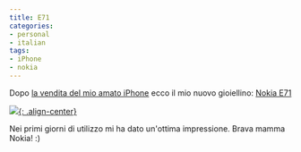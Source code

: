 ```yaml
---
title: E71
categories:
- personal
- italian
tags:
- iPhone
- nokia
---
```

Dopo [la vendita del mio amato iPhone]({{site.url}}/2008/12/09/vendo-iphone-2g/
"{{site.url}}/2008/12/09/vendo-iphone-2g/" ) ecco il mio
nuovo gioiellino: [Nokia E71](http://europe.nokia.com/A41146122
"http://europe.nokia.com/A41146122" )

[![]({{site.url}}/assets/images/e71.jpg){: .align-center}]({{site.url}}/assets/images/e71.jpg)

Nei primi giorni di utilizzo mi ha dato un'ottima impressione. Brava mamma
Nokia! :)

